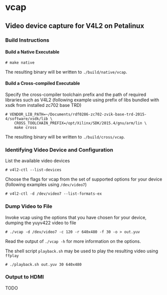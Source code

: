 # vcap
## Video device capture for V4L2 on Petalinux

### Build Instructions

#### Build a Native Executable
```console
# make native
```
The resulting binary will be written to `./build/native/vcap`.

#### Build a Cross-compiled Executable

Specify the cross-compiler toolchain prefix and the path of required libraries such as V4L2 (following example using prefix of libs bundled with xsdk from installed zc702 base TRD)
```console
# VENDOR_LIB_PATH=~/Documents/rdf0286-zc702-zvik-base-trd-2015-4/software/xsdk/lib \
    CROSS_TOOLCHAIN_PREFIX=/opt/Xilinx/SDK/2015.4/gnu/arm/lin \
    make cross
```
The resulting binary will be written to `./build/cross/vcap`.

### Identifying Video Device and Configuration

List the available video devices
```console
# v4l2-ctl --list-devices
```

Choose the flags for vcap from the set of supported options for your device (following examples using `/dev/video7`)
```console
# v4l2-ctl -d /dev/video7 --list-formats-ex
```

### Dump Video to File

Invoke vcap using the options that you have chosen for your device, dumping the yuyv422 video to file
```
# ./vcap -d /dev/video7 -c 120 -r 640x480 -f 30 -o > out.yuv
```
Read the output of `./vcap -h` for more information on the options.

The shell script `playback.sh` may be used to play the resulting video using `ffplay`
```console
# ./playback.sh out.yuv 30 640x480
```

### Output to HDMI

TODO
